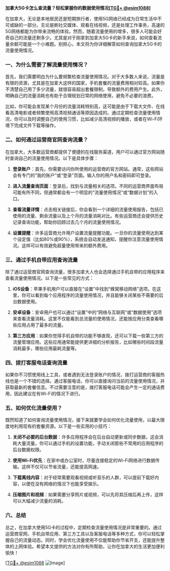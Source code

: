 **加拿大5G卡怎么查流量？轻松掌握你的数据使用情况[[TG💪+ @esim1088](https://t.me/s/esim1088)]**

在加拿大，无论是本地居民还是短期旅行者，使用5G网络已经成为日常生活中不可或缺的一部分。无论是刷社交媒体、观看在线视频，还是处理工作事务，高速的5G网络都能为你带来流畅的体验。然而，随着流量使用的增多，很多人可能会好奇自己的流量还剩多少。尤其是对于刚拿到加拿大5G卡的新手来说，如何查看流量余额可能是一个小难题。别担心，本文将为你详细解答如何查询加拿大5G卡的流量使用情况。

### **一、为什么需要了解流量使用情况？**

首先，我们需要明白为什么要频繁检查流量使用情况。对于大多数人来说，流量是有限的资源，尤其是在加拿大这样的国家，手机套餐的流量费用相对较高。如果你不清楚自己用了多少流量，就很容易超出套餐限制，导致额外的费用产生。此外，明确自己的流量消耗也有助于合理规划日常的网络使用，避免不必要的浪费。

比如，你可能会发现某个月份的流量消耗特别高，这可能是由于下载大文件、在线看高清电影或者频繁使用高清视频通话等原因造成的。通过定期检查流量使用情况，你可以及时调整自己的使用习惯，比如减少高清视频的播放，或者在Wi-Fi环境下完成文件下载等操作。

### **二、如何通过运营商官网查询流量？**

在加拿大，大多数运营商都提供了便捷的在线服务渠道，用户可以通过官方网站随时查询自己的流量使用情况。以下是具体步骤：

1. **登录账户**：首先，你需要访问你所使用的运营商的官方网站。通常，这些网站会有专门的“我的账户”或“登录”页面。输入你的用户名和密码即可登录。

2. **进入流量查询页面**：登录后，找到与流量相关的选项。不同的运营商界面布局可能有所不同，但通常都会有一个明显的“流量使用情况”或“数据计划”的入口。

3. **查看流量详情**：点击相关链接后，你会看到一个详细的流量使用报告，包括已使用的流量、剩余流量以及上个月的流量消耗对比。有些运营商还会提供历史记录查询功能，帮助你回顾过去几个月的流量使用情况。

4. **设置提醒**：许多运营商允许用户设置流量提醒功能。一旦你的流量使用达到某个设定值（比如80%或90%），系统会自动发送通知，提醒你注意流量使用情况。这样可以有效避免超量使用带来的额外费用。

### **三、通过手机自带应用查询流量**

除了通过运营商官网查询流量，很多加拿大人也会选择通过手机自带的应用程序来查看流量使用情况。以下是一些常见的方式：

1. **iOS设备**：苹果手机用户可以直接在“设置”中找到“蜂窝移动网络”选项。在这里，你可以看到每个应用程序的流量使用情况，并且能够关闭某些不需要的后台数据使用。

2. **安卓设备**：安卓用户也可以通过“设置”中的“网络与互联网”或“数据使用”选项来查看流量消耗。这里不仅能看到总流量的使用情况，还能按应用分类查看哪些应用占用了最多的流量。

3. **第三方应用**：如果你觉得手机自带的功能不够直观，还可以下载一些第三方的流量管理应用。这些应用通常能提供更详细的分析报告，比如哪些时间段流量消耗最多，哪些应用最耗流量等。

### **四、拨打客服电话查询流量**

如果你不习惯使用线上工具，或者遇到无法登录账户的情况，拨打运营商的客服热线也是一个不错的选择。通过客服电话，你可以直接询问当前的流量使用情况，并获取最新的套餐信息。不过需要注意的是，拨打客服电话可能会产生一定的通话费用，因此建议在有Wi-Fi的情况下进行。

### **五、如何优化流量使用？**

既然知道了如何查询流量使用情况，接下来就要学会如何优化流量使用，以最大限度地利用现有的套餐资源。以下是一些实用的小技巧：

1. **关闭不必要的后台数据**：许多应用程序会在后台自动更新或同步数据，这会消耗大量流量。你可以通过手机的设置功能，手动关闭那些不常用的应用程序的后台数据权限。

2. **使用Wi-Fi优先**：在家中或办公室时，尽量连接稳定的Wi-Fi网络进行数据传输。这样不仅可以节省流量，还能提高网速。

3. **下载离线内容**：对于经常需要观看视频或听音乐的人群，可以提前下载好内容，以便在没有网络的情况下也能享受娱乐。

4. **压缩图片和视频**：如果需要分享照片或视频，可以先将其压缩后再上传，这样可以大幅减少流量的消耗。

### **六、总结**

总之，在加拿大使用5G卡的过程中，定期检查流量使用情况是非常重要的。通过运营商官网、手机自带应用、第三方工具以及客服电话等多种方式，你可以轻松掌握自己的流量动态。同时，学会优化流量使用不仅能帮助你节省开支，还能提升整体的上网体验。希望本文提供的方法对你有所帮助，让你在加拿大的生活更加便利愉快！

[[TG💪+ @esim1088](https://t.me/s/esim1088) ![Image](https://i.postimg.cc/4NQfJmqS/Snipaste-2025-05-13-00-14-12.png)]